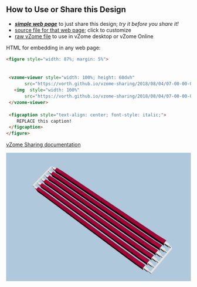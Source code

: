 
## How to Use or Share this Design

 - [***simple web page***](<https://vorth.github.io/vzome-sharing/2018/08/04/07-00-00-000Z-6-long-maroon/>) to just share this design; *try it before you share it!*
 - [source file for that web page](<https://github.com/vorth/vzome-sharing/edit/main/2018/08/04/07-00-00-000Z-6-long-maroon/index.md>); click to customize
 - [raw vZome file](<https://raw.githubusercontent.com/vorth/vzome-sharing/main/2018/08/04/07-00-00-000Z-6-long-maroon/6-long-maroon.vZome>) to use in vZome desktop or vZome Online
 
 HTML for embedding in any web page:
 ```html
<figure style="width: 87%; margin: 5%">
  
  
  <vzome-viewer style="width: 100%; height: 60dvh" 
        src="https://vorth.github.io/vzome-sharing/2018/08/04/07-00-00-000Z-6-long-maroon/6-long-maroon.vZome" >
    <img  style="width: 100%"
        src="https://vorth.github.io/vzome-sharing/2018/08/04/07-00-00-000Z-6-long-maroon/6-long-maroon.png" >
  </vzome-viewer>

  <figcaption style="text-align: center; font-style: italic;">
     REPLACE this caption!
  </figcaption>
</figure>

 ```

[vZome Sharing documentation](https://vzome.github.io/vzome/sharing.html#how-it-works)

![Image](<6-long-maroon.png>)

